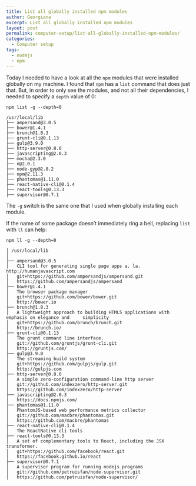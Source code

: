 ```yaml
---
title: List all globally installed npm modules
author: Georgiana
excerpt: List all globally installed npm modules
layout: post
permalink: computer-setup/list-all-globally-installed-npm-modules/
categories:
  - Computer setup
tags:
  - nodejs
  - npm
---
```

Today I needed to have a look at all the `npm` modules that were installed globally on my machine. I found that `npm` has a `list` command that does just that. But, in order to only see the modules, and not all their dependencies, I needed to specify a `depth` value of 0:

    npm list -g --depth=0

    /usr/local/lib
    ├── ampersand@3.0.5
    ├── bower@1.4.1
    ├── brunch@1.8.3
    ├── grunt-cli@0.1.13
    ├── gulp@3.9.0
    ├── http-server@0.8.0
    ├── javascripting@2.0.3
    ├── mocha@2.3.0
    ├── n@2.0.1
    ├── node-gyp@2.0.2
    ├── npm@2.11.3
    ├── phantomas@1.11.0
    ├── react-native-cli@0.1.4
    ├── react-tools@0.13.3
    ├── supervisor@0.7.1


The `-g` switch is the same one that I used when globally installing each module.

If the name of some package doesn&#8217;t immediately ring a bell, replacing `list` with `ll` can help:

    npm ll -g --depth=0

    │ /usr/local/lib
    │
    ├── ampersand@3.0.5
    │   CLI tool for generating single page apps a. la. http://humanjavascript.com
    │   git+https://github.com/ampersandjs/ampersand.git
    │   https://github.com/ampersandjs/ampersand
    ├── bower@1.4.1
    │   The browser package manager
    │   git+https://github.com/bower/bower.git
    │   http://bower.io
    ├── brunch@1.8.3
    │   A lightweight approach to building HTML5 applications with emphasis on elegance and     simplicity
    │   git+https://github.com/brunch/brunch.git
    │   http://brunch.io/
    ├── grunt-cli@0.1.13
    │   The grunt command line interface.
    │   git://github.com/gruntjs/grunt-cli.git
    │   http://gruntjs.com/
    ├── gulp@3.9.0
    │   The streaming build system
    │   git+https://github.com/gulpjs/gulp.git
    │   http://gulpjs.com
    ├── http-server@0.8.0
    │   A simple zero-configuration command-line http server
    │   git://github.com/indexzero/http-server.git
    │   https://github.com/indexzero/http-server
    ├── javascripting@2.0.3
    │   https://docs.npmjs.com/
    ├── phantomas@1.11.0
    │   PhantomJS-based web performance metrics collector
    │   git://github.com/macbre/phantomas.git
    │   https://github.com/macbre/phantomas
    ├── react-native-cli@0.1.4
    │   The ReactNative cli tools
    ├── react-tools@0.13.3
    │   A set of complementary tools to React, including the JSX transformer.
    │   git+https://github.com/facebook/react.git
    │   https://facebook.github.io/react
    ├── supervisor@0.7.1
    │   A supervisor program for running nodejs programs
    │   git://github.com/petruisfan/node-supervisor.git
    │   https://github.com/petruisfan/node-supervisor/
